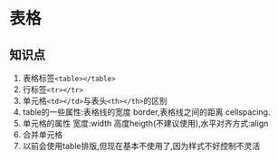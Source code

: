 # 表格

## 知识点

1. 表格标签<code>\<table>\</table></code>
2. 行标签<code>\<tr>\</tr></code>
3. 单元格<code>\<td>\</td></code>与表头<code>\<th>\</th></code>的区别
4. table的一些属性:表格线的宽度 border,表格线之间的距离 cellspacing.
5. 单元格的属性 宽度:width 高度heigth(不建议使用),水平对齐方式:align
6. 合并单元格
7. 以前会使用table排版,但现在基本不使用了,因为样式不好控制不灵活

